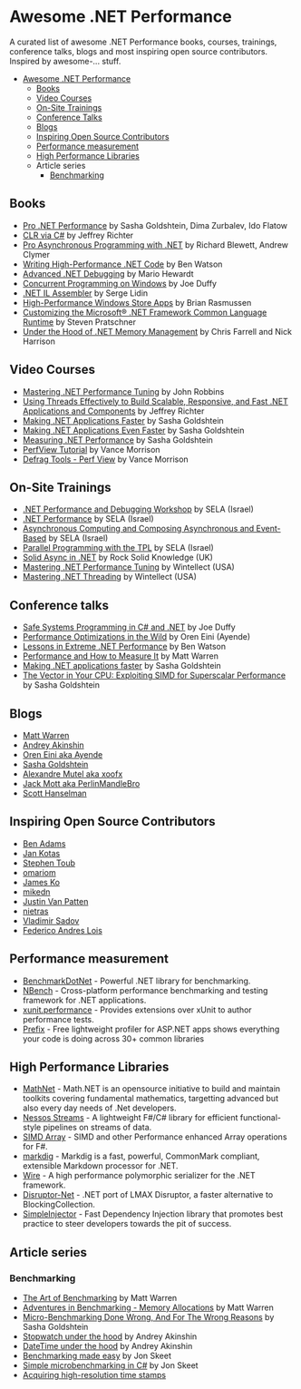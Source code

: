 # Awesome .NET Performance
A curated list of awesome .NET Performance books, courses, trainings, conference talks, blogs and most inspiring open source contributors. Inspired by awesome-... stuff.

- [Awesome .NET Performance](#awesome-dot-net-performance)
	- [Books](#books)
	- [Video Courses](#video-courses)
	- [On-Site Trainings](#on-site-trainings)
	- [Conference Talks](#conference-talks)
	- [Blogs](#blogs)
	- [Inspiring Open Source Contributors](#inspiring-open-source-contributors)
	- [Performance measurement](#performance-measurement)
	- [High Performance Libraries](#high-performance-libraries)
	- Article series
		- [Benchmarking](#benchmarking)

## Books

* [Pro .NET Performance](https://www.amazon.com/dp/1430244585) by Sasha Goldshtein, Dima Zurbalev, Ido Flatow 
* [CLR via C#](https://www.amazon.com/dp/0735667454) by Jeffrey Richter
* [Pro Asynchronous Programming with .NET](https://www.amazon.com/dp/1430259205) by Richard Blewett, Andrew Clymer
* [Writing High-Performance .NET Code](https://www.amazon.com/dp/0990583430) by Ben Watson
* [Advanced .NET Debugging](https://www.amazon.com/dp/0321578899) by Mario Hewardt
* [Concurrent Programming on Windows](https://www.amazon.com/dp/032143482X) by Joe Duffy
* [.NET IL Assembler](https://www.amazon.com/dp/1430267615) by Serge Lidin
* [High-Performance Windows Store Apps](https://www.amazon.com/dp/0735682631) by Brian Rasmussen
* [Customizing the Microsoft® .NET Framework Common Language Runtime](https://www.amazon.com/dp/0735619883) by Steven Pratschner
* [Under the Hood of .NET Memory Management](https://www.red-gate.com/library/under-the-hood-of-net-memory-management) by Chris Farrell and Nick Harrison 

## Video Courses

* [Mastering .NET Performance Tuning](https://wintellectnow.com/Home/SeriesDetail?seriesId=mastering-dotnet-performance-tuning) by John Robbins
* [Using Threads Effectively to Build Scalable, Responsive, and Fast .NET Applications and Components](https://wintellectnow.com/Home/SeriesDetail?seriesId=using-threads-effectively-to-build-scalable-responsive-and-fast-dotnet-applications-and-components) by Jeffrey Richter
* [Making .NET Applications Faster](https://www.pluralsight.com/courses/making-dotnet-applications-faster) by Sasha Goldshtein
* [Making .NET Applications Even Faster](https://www.pluralsight.com/courses/making-dotnet-applications-even-faster) by Sasha Goldshtein
* [Measuring .NET Performance](https://app.pluralsight.com/library/courses/measuring-dotnet-performance) by Sasha Goldshtein
* [PerfView Tutorial](https://channel9.msdn.com/Series/PerfView-Tutorial) by Vance Morrison
* [Defrag Tools - Perf View](https://channel9.msdn.com/Search?term=%22Defrag%20Tools%22%20%2B%20%22PerfView%22#ch9Search) by Vance Morrison

## On-Site Trainings

* [.NET Performance and Debugging Workshop](http://www.sela.co.il/syl/Syllabus.aspx?CourseCode=DNWSH&CategoryID=165) by SELA (Israel)
* [.NET Performance](http://www.sela.co.il/syl/Syllabus.aspx?CourseCode=50153&CategoryID=165) by SELA (Israel)
* [Asynchronous Computing and Composing Asynchronous and Event-Based](http://www.sela.co.il/syl/Syllabus.aspx?CourseCode=RXTDF&CategoryID=165) by SELA (Israel)
* [Parallel Programming with the TPL](http://www.sela.co.il/syl/Syllabus.aspx?CourseCode=ParallelWS&CategoryID=165) by SELA (Israel)
* [Solid Async in .NET](http://www.rocksolidknowledge.com/Courses/SolidAsync) by Rock Solid Knowledge (UK)
* [Mastering .NET Performance Tuning](http://wintellect.com/software-development-training/courses/mastering-net-performance-tuning) by Wintellect (USA)
* [Mastering .NET Threading](http://wintellect.com/software-development-training/courses/mastering-dotnet-threading) by Wintellect (USA)

## Conference talks

* [Safe Systems Programming in C# and .NET](https://www.infoq.com/presentations/csharp-systems-programming) by Joe Duffy
* [Performance Optimizations in the Wild](https://vimeo.com/171927596) by Oren Eini (Ayende)
* [Lessons in Extreme .NET Performance](https://www.infoq.com/presentations/bing-net-performance) by Ben Watson
* [Performance and How to Measure It](https://www.infoq.com/presentations/dot-net-performance) by Matt Warren
* [Making .NET applications faster](https://www.youtube.com/watch?v=jz3SvJhdtEw) by Sasha Goldshtein
* [The Vector in Your CPU: Exploiting SIMD for Superscalar Performance](https://www.youtube.com/watch?v=WeJ8b3WRSmM) by Sasha Goldshtein

## Blogs

* [Matt Warren](http://mattwarren.org)
* [Andrey Akinshin](http://aakinshin.net)
* [Oren Eini aka Ayende](https://ayende.com/blog)
* [Sasha Goldshtein](http://blogs.microsoft.co.il/sasha)
* [Alexandre Mutel aka xoofx](http://xoofx.com/blog)
* [Jack Mott aka PerlinMandleBro](https://jackmott.github.io)
* [Scott Hanselman](https://www.hanselman.com/)

## Inspiring Open Source Contributors

* [Ben Adams](https://github.com/benaadams)
* [Jan Kotas](https://github.com/jkotas)
* [Stephen Toub](https://github.com/stephentoub)
* [omariom](https://github.com/omariom)
* [James Ko](https://github.com/jamesqo)
* [mikedn](https://github.com/mikedn)
* [Justin Van Patten](https://github.com/justinvp)
* [nietras](https://github.com/nietras)
* [Vladimir Sadov](https://github.com/VSadov)
* [Federico Andres Lois](https://github.com/redknightlois)

## Performance measurement 
* [BenchmarkDotNet](https://github.com/PerfDotNet/BenchmarkDotNet) - Powerful .NET library for benchmarking.
* [NBench](https://github.com/petabridge/NBench) - Cross-platform performance benchmarking and testing framework for .NET applications.
* [xunit.performance](https://github.com/Microsoft/xunit-performance) - Provides extensions over xUnit to author performance tests.
* [Prefix](http://stackify.com/prefix) - Free lightweight profiler for ASP.NET apps shows everything your code is doing across 30+ common libraries

## High Performance Libraries
* [MathNet](http://www.mathdotnet.com/) - Math.NET is an opensource initiative to build and maintain toolkits covering fundamental mathematics, targetting advanced but also every day needs of .Net developers.
* [Nessos Streams](https://github.com/nessos/Streams) - A lightweight F#/C# library for efficient functional-style pipelines on streams of data.
* [SIMD Array](https://github.com/jackmott/SIMDArray) - SIMD and other Performance enhanced Array operations for F#.
* [markdig](https://github.com/lunet-io/markdig) - Markdig is a fast, powerful, CommonMark compliant, extensible Markdown processor for .NET.
* [Wire](https://github.com/AsynkronIT/Wire) - A high performance polymorphic serializer for the .NET framework.
* [Disruptor-Net](https://github.com/disruptor-net/Disruptor-net) - .NET port of LMAX Disruptor, a faster alternative to BlockingCollection.
* [SimpleInjector](https://github.com/simpleinjector/SimpleInjector) - Fast Dependency Injection library that promotes best practice to steer developers towards the pit of success.

## Article series

### Benchmarking
* [The Art of Benchmarking](http://mattwarren.org/2014/09/19/the-art-of-benchmarking/) by Matt Warren
* [Adventures in Benchmarking - Memory Allocations](http://mattwarren.org/2016/02/17/adventures-in-benchmarking-memory-allocations/) by Matt Warren
* [Micro-Benchmarking Done Wrong, And For The Wrong Reasons](http://blogs.microsoft.co.il/sasha/2012/06/22/micro-benchmarking-done-wrong-and-for-the-wrong-reasons/) by Sasha Goldshtein
* [Stopwatch under the hood](http://aakinshin.net/en/blog/dotnet/stopwatch/) by Andrey Akinshin
* [DateTime under the hood](http://aakinshin.net/en/blog/dotnet/datetime/) by Andrey Akinshin
* [Benchmarking made easy](http://blogs.msmvps.com/jonskeet/2009/01/26/benchmarking-made-easy/) by Jon Skeet
* [Simple microbenchmarking in C#](http://www.yoda.arachsys.com/csharp/benchmark.html) by Jon Skeet
* [Acquiring high-resolution time stamps](https://msdn.microsoft.com/library/windows/desktop/dn553408.aspx)
